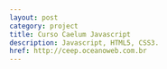 ```yaml
---
layout: post
category: project
title: Curso Caelum Javascript
description: Javascript, HTML5, CSS3.
href: http://ceep.oceanoweb.com.br
---
```

